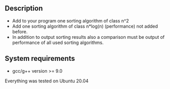 ## Description

* Add to your program one sorting algorithm of class n^2
* Add one sorting algorithm of class n*log(n) (performance) not added before.
* In addition to output sorting results also a comparison must be output of performance of all used sorting algorithms.

## System requirements

* gcc/g++ version >= 9.0

Everything was tested on Ubuntu 20.04